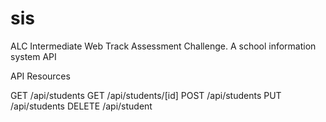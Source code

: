 # sis
ALC Intermediate Web Track Assessment Challenge. A school information system API

API Resources

GET /api/students
GET /api/students/[id]
POST /api/students
PUT /api/students
DELETE /api/student
